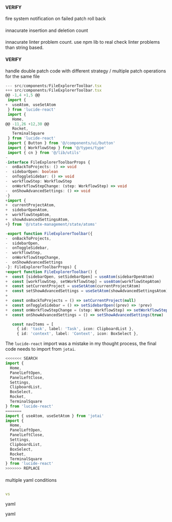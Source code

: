 #### VERIFY

fire system notification on failed patch roll back

####

innacurate insertion and deletion count

####

innacurate linter problem count. use npm lib to real check linter problems than string based.

#### VERIFY

handle double patch code with different strategy / multiple patch operations for the same file


```typescript // src/components/FileExplorerToolbar.tsx new-unified
--- src/components/FileExplorerToolbar.tsx
+++ src/components/FileExplorerToolbar.tsx
@@ -1,4 +1,5 @@
 import {
+  useAtom, useSetAtom
 } from 'lucide-react'
 import {
   Home,
@@ -11,26 +12,30 @@
   Rocket,
   TerminalSquare
 } from 'lucide-react'
 import { Button } from '@/components/ui/button'
 import { WorkflowStep } from '@/types/type'
 import { cn } from '@/lib/utils'
-
-interface FileExplorerToolbarProps {
-  onBackToProjects: () => void
-  sidebarOpen: boolean
-  onToggleSidebar: () => void
-  workflowStep: WorkflowStep
-  onWorkflowStepChange: (step: WorkflowStep) => void
-  onShowAdvancedSettings: () => void
-}
+import {
+  currentProjectAtom,
+  sidebarOpenAtom,
+  workflowStepAtom,
+  showAdvancedSettingsAtom,
+} from '@/state-management/state/atoms'

-export function FileExplorerToolbar({
-  onBackToProjects,
-  sidebarOpen,
-  onToggleSidebar,
-  workflowStep,
-  onWorkflowStepChange,
-  onShowAdvancedSettings
-}: FileExplorerToolbarProps) {
+export function FileExplorerToolbar() {
+  const [sidebarOpen, setSidebarOpen] = useAtom(sidebarOpenAtom)
+  const [workflowStep, setWorkflowStep] = useAtom(workflowStepAtom)
+  const setCurrentProject = useSetAtom(currentProjectAtom)
+  const setShowAdvancedSettings = useSetAtom(showAdvancedSettingsAtom)
+
+  const onBackToProjects = () => setCurrentProject(null)
+  const onToggleSidebar = () => setSidebarOpen((prev) => !prev)
+  const onWorkflowStepChange = (step: WorkflowStep) => setWorkflowStep(step)
+  const onShowAdvancedSettings = () => setShowAdvancedSettings(true)

   const navItems = [
     { id: 'task', label: 'Task', icon: ClipboardList },
     { id: 'context', label: 'Context', icon: BoxSelect },
```
The `lucide-react` import was a mistake in my thought process, the final code needs to import from `jotai`.

```typescript // src/components/FileExplorerToolbar.tsx multi-search-replace
<<<<<<< SEARCH
import {
  Home,
  PanelLeftOpen,
  PanelLeftClose,
  Settings,
  ClipboardList,
  BoxSelect,
  Rocket,
  TerminalSquare
} from 'lucide-react'
=======
import { useAtom, useSetAtom } from 'jotai'
import {
  Home,
  PanelLeftOpen,
  PanelLeftClose,
  Settings,
  ClipboardList,
  BoxSelect,
  Rocket,
  TerminalSquare
} from 'lucide-react'
>>>>>>> REPLACE
```


####

multiple yaml conditions

```yaml

vs

```
yaml

yaml
